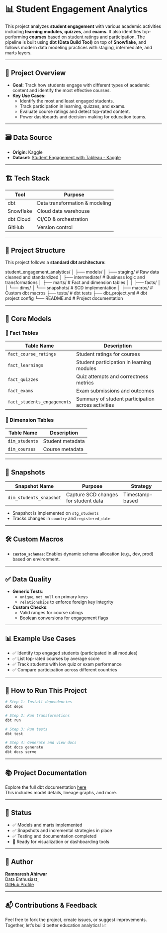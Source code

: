 # 📊 Student Engagement Analytics

This project analyzes **student engagement** with various academic activities including **learning modules**, **quizzes**, and **exams**. It also identifies top-performing **courses** based on student ratings and participation. The pipeline is built using **dbt (Data Build Tool)** on top of **Snowflake**, and follows modern data modeling practices with staging, intermediate, and marts layers.

---

## 📌 Project Overview

- **Goal:** Track how students engage with different types of academic content and identify the most effective courses.
- **Key Use Cases:**
  - Identify the most and least engaged students.
  - Track participation in learning, quizzes, and exams.
  - Evaluate course ratings and detect top-rated content.
  - Power dashboards and decision-making for education teams.

---

## 🗃️ Data Source

- **Origin:** Kaggle  
- **Dataset:** [Student Engagement with Tableau - Kaggle](https://www.kaggle.com/datasets/thedevastator/student-engagement-with-tableau-a-data-science-p?select=365_student_engagement.csv)

---

## 🏗️ Tech Stack

| Tool         | Purpose                          |
|--------------|----------------------------------|
| dbt          | Data transformation & modeling   |
| Snowflake    | Cloud data warehouse             |
| dbt Cloud    | CI/CD & orchestration            |
| GitHub       | Version control                  |

---

## 🧱 Project Structure

This project follows a **standard dbt architecture**:

student_engagement_analytics/
│
├── models/
│   ├── staging/           # Raw data cleaned and standardized
│   ├── intermediate/      # Business logic and transformations
│   ├── marts/             # Fact and dimension tables
│   │   ├── facts/
│   │   └── dims/
│   └── snapshots/         # SCD implementation
│
├── macros/                # Custom dbt macros
├── tests/                 # dbt tests
├── dbt_project.yml        # dbt project config
└── README.md              # Project documentation


---

## 🧩 Core Models

### 📂 Fact Tables

| Table Name                  | Description                                       |
|----------------------------|---------------------------------------------------|
| `fact_course_ratings`      | Student ratings for courses                       |
| `fact_learnings`           | Student participation in learning modules         |
| `fact_quizzes`             | Quiz attempts and correctness metrics             |
| `fact_exams`               | Exam submissions and outcomes                     |
| `fact_students_engagements`| Summary of student participation across activities|

### 📂 Dimension Tables

| Table Name     | Description                    |
|----------------|--------------------------------|
| `dim_students` | Student metadata               |
| `dim_courses`  | Course metadata                |

---

## 📸 Snapshots

| Snapshot Name           | Purpose                                | Strategy       |
|-------------------------|----------------------------------------|----------------|
| `dim_students_snapshot` | Capture SCD changes for student data   | Timestamp-based|

- Snapshot is implemented on `stg_students`
- Tracks changes in `country` and `registered_date`

---

## 🛠️ Custom Macros

- **`custom_schemas`**: Enables dynamic schema allocation (e.g., dev, prod) based on environment.

---

## ✅ Data Quality

- **Generic Tests**:
  - `unique`, `not_null` on primary keys
  - `relationships` to enforce foreign key integrity
- **Custom Checks**:
  - Valid ranges for course ratings
  - Boolean conversions for engagement flags

---

## 📊 Example Use Cases

- ✅ Identify top engaged students (participated in all modules)
- ✅ List top-rated courses by average score
- ✅ Track students with low quiz or exam performance
- ✅ Compare participation across different countries

---

## 🚀 How to Run This Project

```bash
# Step 1: Install dependencies
dbt deps

# Step 2: Run transformations
dbt run

# Step 3: Run tests
dbt test

# Step 4: Generate and view docs
dbt docs generate
dbt docs serve

```

---

## 📚 Project Documentation

Explore the full dbt documentation [here](https://ramnaresh-ahi.github.io/student_engagement_analytics/#!/overview)  
This includes model details, lineage graphs, and more.

---
## 📌 Status

- ✅ Models and marts implemented  
- ✅ Snapshots and incremental strategies in place  
- ✅ Testing and documentation completed  
- 🔄 Ready for visualization or dashboarding tools  

---

## 👤 Author

**Ramnaresh Ahirwar**  
Data Enthusiast_  
[GitHub Profile](https://github.com/ramnaresh-ahi)

---

## 📬 Contributions & Feedback

Feel free to fork the project, create issues, or suggest improvements.  
Together, let’s build better education analytics! 📈
